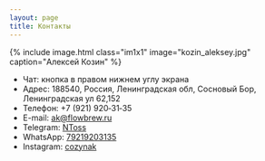 ```yaml
---
layout: page
title: Контакты
---
```


{% include 
  image.html 
  class="im1x1" 
  image="kozin_aleksey.jpg" 
  caption="Алексей Козин" 
  %}

- Чат: кнопка в правом нижнем углу экрана
- Адрес: 188540, Россия, Ленинградская обл, Сосновый Бор, Ленинградская ул 62,152
- Телефон: +7&#160;(921)&#160;920&#x2011;31&#x2011;35
- E-mail: [ak@flowbrew.ru](mailto:ak@flowbrew.ru)
- Telegram: [NToss](https://tele.gg/NToss)
- WhatsApp: [79219203135](https://wa.me/79219203135)
- Instagram: [cozynak](https://www.instagram.com/cozynak/)
